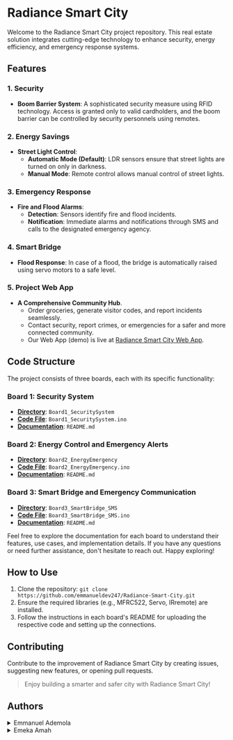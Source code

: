 # Radiance Smart City

Welcome to the Radiance Smart City project repository. This real estate solution integrates cutting-edge technology to enhance security, energy efficiency, and emergency response systems.

## Features

### 1. Security

- **Boom Barrier System**: A sophisticated security measure using RFID technology. Access is granted only to valid cardholders, and the boom barrier can be controlled by security personnels using remotes.

### 2. Energy Savings

- **Street Light Control**:
  - **Automatic Mode (Default)**: LDR sensors ensure that street lights are turned on only in darkness.
  - **Manual Mode**: Remote control allows manual control of street lights.

### 3. Emergency Response

- **Fire and Flood Alarms**:
  - **Detection**: Sensors identify fire and flood incidents.
  - **Notification**: Immediate alarms and notifications through SMS and calls to the designated emergency agency.

### 4. Smart Bridge

- **Flood Response**: In case of a flood, the bridge is automatically raised using servo motors to a safe level.

### 5. Project Web App

- **A Comprehensive Community Hub**.
   - Order groceries, generate visitor codes, and report incidents seamlessly.
   - Contact security, report crimes, or emergencies for a safer and more connected community.
   - Our Web App (demo) is live at [Radiance Smart City Web App](https://radiancesmartcity.free.nf).

## Code Structure

The project consists of three boards, each with its specific functionality:

### Board 1: Security System

- [**Directory**](./Board1_SecuritySystem): `Board1_SecuritySystem`
- [**Code File**](./Board1_SecuritySystem/Board1_SecuritySystem.ino): `Board1_SecuritySystem.ino`
- [**Documentation**](./Board1_SecuritySystem/README.md): `README.md`


### Board 2: Energy Control and Emergency Alerts

- [**Directory**](./Board2_EnergyEmergency): `Board2_EnergyEmergency`
- [**Code File**](./Board2_EnergyEmergency/Board2_EnergyEmergency.ino): `Board2_EnergyEmergency.ino`
- [**Documentation**](./Board2_EnergyEmergency/README.md): `README.md`

### Board 3: Smart Bridge and Emergency Communication

- [**Directory**](./Board3_SmartBridge_SMS): `Board3_SmartBridge_SMS`
- [**Code File**](./Board3_SmartBridge_SMS/Board3_SmartBridge_SMS.ino): `Board3_SmartBridge_SMS.ino`
- [**Documentation**](./Board3_SmartBridge_SMS/README.md): `README.md`

Feel free to explore the documentation for each board to understand their features, use cases, and implementation details. If you have any questions or need further assistance, don't hesitate to reach out. Happy exploring!

## How to Use

1. Clone the repository: `git clone https://github.com/emmanueldev247/Radiance-Smart-City.git`
2. Ensure the required libraries (e.g., MFRC522, Servo, IRremote) are installed.
3. Follow the instructions in each board's README for uploading the respective code and setting up the connections.


## Contributing

Contribute to the improvement of Radiance Smart City by creating issues, suggesting new features, or opening pull requests.

> Enjoy building a smarter and safer city with Radiance Smart City!

## Authors

<details>
    <summary>Emmanuel Ademola</summary>
    <ul>
    <li><a href="https://www.github.com/emmanueldev247">Github</a></li>
    <li><a href="https://www.twitter.com/emmanueldev247">Twitter</a></li>
    <li><a href="mailto:mailemmydee@gmail.com">e-mail</a></li>
    </ul>
</details>
<details>
    <summary>Emeka Amah</summary>
    <ul>
    <li><a href="mailto:patnet84@gmail.com">e-mail</a></li>
    </ul>
</details>
